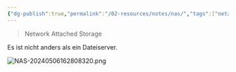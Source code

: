 ```yaml
---
{"dg-publish":true,"permalink":"/02-resources/notes/nas/","tags":["netzwerk","speicher"],"noteIcon":""}
---
```


> Network Attached Storage

Es ist nicht anders als ein Dateiserver.

![NAS-20240506162808320.png](/img/user/02%20-%20RESOURCES/Files/IMGs/NAS-20240506162808320.png)